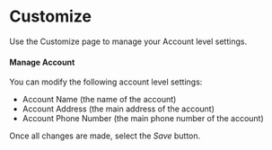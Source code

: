 # Customize

Use the Customize page to manage your Account level settings.

#### Manage Account

You can modify the following account level settings:

* Account Name (the name of the account)
* Account Address (the main address of the account)
* Account Phone Number (the main phone number of the account)

Once all changes are made, select the _Save_ button.
